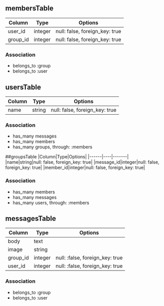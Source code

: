## membersTable

|Column|Type|Options|
|------|----|-------|
|user_id|integer|null: false, foreign_key: true|
|group_id|integer|null: false, foreign_key: true|

### Association
- belongs_to :group
- belongs_to :user




## usersTable
|Column|Type|Options|
|------|----|-------|
|name|string|null: false, foreign_key: true|


### Association
- has_many messages
- has_many members
- has_many groups, through: :members




##groupsTable
|Column|Type|Options|
|------|----|-------|
|name|string|null: false, foreign_key: true|
|message_id|integer|null: false, foreign_key: true|
|member_id|integer|null: false, foreign_key: true|

### Association
- has_many members
- has_many messages
- has_many users, through: :members





## messagesTable

|Column|Type|Options|
|------|----|-------|
|body|text||
|image|string||
|group_id|integer|null: :false, foreign_key: true|
|user_id|integer|null: :false, foreign_key: true|

### Association
- belongs_to :group
- belongs_to :user
